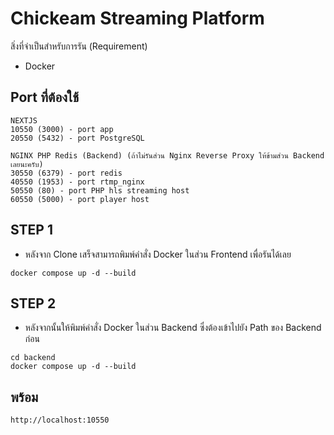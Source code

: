 # Chickeam Streaming Platform

สิ่งที่จำเป็นสำหรับการรัน (Requirement)
- Docker

## Port ที่ต้องใช้
```
NEXTJS
10550 (3000) - port app
20550 (5432) - port PostgreSQL

NGINX PHP Redis (Backend) (ถ้าไม่รันส่วน Nginx Reverse Proxy ให้ข้ามส่วน Backend เลยนะครับ)
30550 (6379) - port redis
40550 (1953) - port rtmp_nginx
50550 (80) - port PHP hls streaming host
60550 (5000) - port player host
```

## STEP 1 
- หลังจาก Clone เสร็จสามารถพิมพ์คำสั่ง Docker ในส่วน Frontend เพื่อรันได้เลย
```
docker compose up -d --build
```

## STEP 2 
- หลังจากนั้นให้พิมพ์คำสั่ง Docker ในส่วน Backend ซึ่งต้องเข้าไปยัง Path ของ Backend ก่อน
```
cd backend
docker compose up -d --build
```

## พร้อม
```
http://localhost:10550
```
